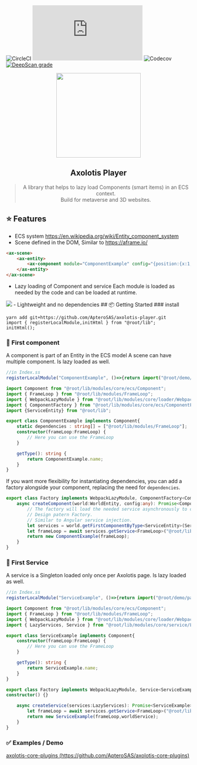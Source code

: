 ![CircleCI](https://img.shields.io/circleci/build/github/ApteroSAS/axolotis-player/main?token=31ab90ba9847874df906492621e7b6861e360ef4) ![GitHub file size in bytes](https://img.shields.io/github/size/ApteroSAS/axolotis-player/build/index.js) ![Codecov](https://img.shields.io/codecov/c/github/ApteroSAS/axolotis-player?token=KLLGS2TVNE) [![DeepScan grade](https://deepscan.io/api/teams/17440/projects/20804/branches/578065/badge/grade.svg)](https://deepscan.io/dashboard#view=project&tid=17440&pid=20804&bid=578065)

<div align="center">
 <img align="center" width="230" src="https://cloudflare-ipfs.com/ipfs/bafkreifsgnkf7botlzpwcc2lv57ugwgf3xrmcjrez2kez4qd7o2cs3zjjm" />
  <h2>Axolotis Player</h2>
  <blockquote>A library that helps to lazy load Components (smart items) in an ECS context.<br/>
    Build for metaverse and 3D websites.</blockquote>

</div>

## ⭐️ Features

- ECS system https://en.wikipedia.org/wiki/Entity_component_system
- Scene defined in the DOM, Similar to https://aframe.io/
```html
<ax-scene>
    <ax-entity>
        <ax-component module="ComponentExample" config="{position:{x:1,y:2,z:3}}"></ax-component>
    </ax-entity>
</ax-scene>
```
- Lazy loading of Component and service
Each module is loaded as needed by the code and can be loaded at runtime.
<img src="https://cloudflare-ipfs.com/ipfs/bafkreifeh2bhoxjflljq3btgixhhe4w2fh2ibuzmhjmvsjbb7nhsuswzc4" />
- Lightweight and no dependencies
## 📦 Getting Started
### install

```
yarn add git+https://github.com/ApteroSAS/axolotis-player.git
import { registerLocalModule,initHtml } from "@root/lib";
initHtml();
```

### 💎 First component
A component is part of an Entity in the ECS model
A scene can have multiple component.
Is lazy loaded as well.

```typescript
//in Index.ss
registerLocalModule("ComponentExample", ()=>{return import("@root/demo/page/ComponentExample")});
```

```typescript
import Component from "@root/lib/modules/core/ecs/Component";
import { FrameLoop } from "@root/lib/modules/FrameLoop";
import { WebpackLazyModule } from "@root/lib/modules/core/loader/WebpackLoader";
import { ComponentFactory } from "@root/lib/modules/core/ecs/ComponentFactory";
import {ServiceEntity} from "@root/lib";

export class ComponentExample implements Component{
    static dependencies : string[] = ["@root/lib/modules/FrameLoop"];
    constructor(frameLoop:FrameLoop) {
        // Here you can use the FrameLoop
    }

    getType(): string {
        return ComponentExample.name;
    }
}

```
If you want more flexibility for instantiating dependencies, you can add a factory alongside your component, replacing the need for ``dependencies``.

```Typescript
export class Factory implements WebpackLazyModule, ComponentFactory<ComponentExample>{
    async createComponent(world:WorldEntity, config:any): Promise<ComponentExample> {
        // The factory will load the needed service asynchronously to create an instance of this component. 
        // Design patern Factory. 
        // Similar to Angular service injection.
        let services = world.getFirstComponentByType<ServiceEntity>(ServiceEntity.name);
        let frameLoop = await services.getService<FrameLoop>("@root/lib/modules/FrameLoop");
        return new ComponentExample(frameLoop);
    }
}
```

### 🚀 First Service

A service is a Singleton loaded only once per Axolotis page.
Is lazy loaded as well.

```typescript
//in Index.ss
registerLocalModule("ServiceExample", ()=>{return import("@root/demo/page/ServiceExample")});
```

```typescript
import Component from "@root/lib/modules/core/ecs/Component";
import { FrameLoop } from "@root/lib/modules/FrameLoop";
import { WebpackLazyModule } from "@root/lib/modules/core/loader/WebpackLoader";
import { LazyServices, Service } from "@root/lib/modules/core/service/LazyServices";

export class ServiceExample implements Component{
    constructor(frameLoop:FrameLoop) {
        // Here you can use the FrameLoop
    }

    getType(): string {
        return ServiceExample.name;
    }
}

export class Factory implements WebpackLazyModule, Service<ServiceExample>{
constructor() {}

    async createService(services:LazyServices): Promise<ServiceExample> {
        let frameLoop = await services.getService<FrameLoop>("@root/lib/modules/FrameLoop");
        return new ServiceExample(frameLoop,worldService);
    }
}
```


### ✅ Examples / Demo


[axolotis-core-plugins (https://github.com/ApteroSAS/axolotis-core-plugins) ](https://github.com/ApteroSAS/axolotis-core-plugins)

